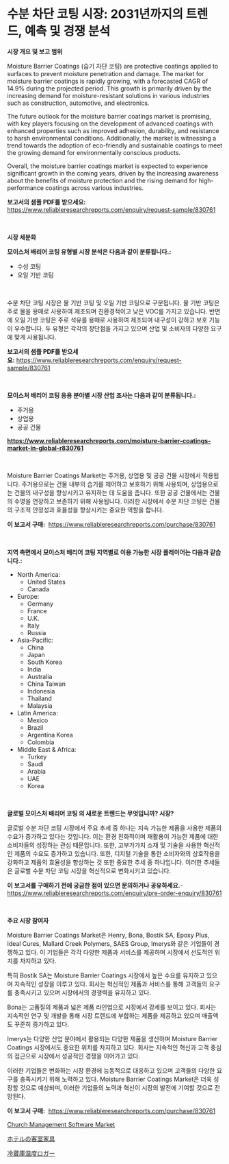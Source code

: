 <p><h1>수분 차단 코팅 시장: 2031년까지의 트렌드, 예측 및 경쟁 분석</h1></p><p><strong>시장 개요 및 보고 범위</strong></p>
<p><p>Moisture Barrier Coatings (습기 차단 코팅) are protective coatings applied to surfaces to prevent moisture penetration and damage. The market for moisture barrier coatings is rapidly growing, with a forecasted CAGR of 14.9% during the projected period. This growth is primarily driven by the increasing demand for moisture-resistant solutions in various industries such as construction, automotive, and electronics.</p><p>The future outlook for the moisture barrier coatings market is promising, with key players focusing on the development of advanced coatings with enhanced properties such as improved adhesion, durability, and resistance to harsh environmental conditions. Additionally, the market is witnessing a trend towards the adoption of eco-friendly and sustainable coatings to meet the growing demand for environmentally conscious products.</p><p>Overall, the moisture barrier coatings market is expected to experience significant growth in the coming years, driven by the increasing awareness about the benefits of moisture protection and the rising demand for high-performance coatings across various industries.</p></p>
<p><strong>보고서의 샘플 PDF를 받으세요:</strong> <a href="https://www.reliableresearchreports.com/enquiry/request-sample/830761">https://www.reliableresearchreports.com/enquiry/request-sample/830761</a></p>
<p>&nbsp;</p>
<p><strong>시장 세분화</strong></p>
<p><strong>모이스처 배리어 코팅 유형별 시장 분석은 다음과 같이 분류됩니다.:</strong></p>
<p><ul><li>수성 코팅</li><li>오일 기반 코팅</li></ul></p>
<p>&nbsp;</p>
<p><p>수분 차단 코팅 시장은 물 기반 코팅 및 오일 기반 코팅으로 구분됩니다. 물 기반 코팅은 주로 물을 용매로 사용하여 제조되며 친환경적이고 낮은 VOC를 가지고 있습니다. 반면에 오일 기반 코팅은 주로 석유를 용매로 사용하여 제조되며 내구성이 강하고 보호 기능이 우수합니다. 두 유형은 각각의 장단점을 가지고 있으며 산업 및 소비자의 다양한 요구에 맞게 사용됩니다.</p></p>
<p><strong>보고서의 샘플 PDF를 받으세요:</strong>&nbsp;<a href="https://www.reliableresearchreports.com/enquiry/request-sample/830761">https://www.reliableresearchreports.com/enquiry/request-sample/830761</a></p>
<p>&nbsp;</p>
<p><strong> 모이스처 배리어 코팅 응용 분야별 시장 산업 조사는 다음과 같이 분류됩니다.:</strong></p>
<p><ul><li>주거용</li><li>상업용</li><li>공공 건물</li></ul></p>
<p><strong><a href="https://www.reliableresearchreports.com/moisture-barrier-coatings-market-in-global-r830761">https://www.reliableresearchreports.com/moisture-barrier-coatings-market-in-global-r830761</a></strong></p>
<p>&nbsp;</p>
<p><p>Moisture Barrier Coatings Market는 주거용, 상업용 및 공공 건물 시장에서 적용됩니다. 주거용으로는 건물 내부의 습기를 제어하고 보호하기 위해 사용되며, 상업용으로는 건물의 내구성을 향상시키고 유지하는 데 도움을 줍니다. 또한 공공 건물에서는 건물의 수명을 연장하고 보존하기 위해 사용됩니다. 이러한 시장에서 수분 차단 코팅은 건물의 구조적 안정성과 효율성을 향상시키는 중요한 역할을 합니다.</p></p>
<p><strong>이 보고서 구매:</strong>&nbsp; <a href="https://www.reliableresearchreports.com/purchase/830761">https://www.reliableresearchreports.com/purchase/830761</a></p>
<p>&nbsp;</p>
<p><strong>지역 측면에서 모이스처 배리어 코팅 지역별로 이용 가능한 시장 플레이어는 다음과 같습니다.:</strong></p>
<p><ul>
    <li>
        North America:
        <ul>
            <li>United States</li>
            <li>Canada</li>
        </ul>
    </li>
    <li>
        Europe:
        <ul>
            <li>Germany</li>
            <li>France</li>
            <li>U.K.</li>
            <li>Italy</li>
            <li>Russia</li>
        </ul>
    </li>
    <li>
        Asia-Pacific:
        <ul>
            <li>China</li>
            <li>Japan</li>
            <li>South Korea</li>
            <li>India</li>
            <li>Australia</li>
            <li>China Taiwan</li>
            <li>Indonesia</li>
            <li>Thailand</li>
            <li>Malaysia</li>
        </ul>
    </li>
    <li>
        Latin America:
        <ul>
            <li>Mexico</li>
            <li>Brazil</li>
            <li>Argentina Korea</li>
            <li>Colombia</li>
        </ul>
    </li>
    <li>
        Middle East & Africa:
        <ul>
            <li>Turkey</li>
            <li>Saudi</li>
            <li>Arabia</li>
            <li>UAE</li>
            <li>Korea</li>
        </ul>
    </li>
    </ul></p>
<p>&nbsp;</p>
<p><strong>글로벌 모이스처 배리어 코팅 의 새로운 트렌드는 무엇입니까? 시장?</strong></p>
<p><p>글로벌 수분 차단 코팅 시장에서 주요 추세 중 하나는 지속 가능한 제품을 사용한 제품의 수요가 증가하고 있다는 것입니다. 이는 환경 친화적이며 재활용이 가능한 제품에 대한 소비자들의 성장하는 관심 때문입니다. 또한, 고부가가치 소재 및 기술을 사용한 혁신적인 제품의 수요도 증가하고 있습니다. 또한, 디지털 기술을 통한 소비자와의 상호작용을 강화하고 제품의 효율성을 향상하는 것 또한 중요한 추세 중 하나입니다. 이러한 추세들은 글로벌 수분 차단 코팅 시장을 혁신적으로 변화시키고 있습니다.</p></p>
<p><strong>이 보고서를 구매하기 전에 궁금한 점이 있으면 문의하거나 공유하세요.</strong>- <a href="https://www.reliableresearchreports.com/enquiry/pre-order-enquiry/830761">https://www.reliableresearchreports.com/enquiry/pre-order-enquiry/830761</a></p>
<p>&nbsp;</p>
<p><strong>주요 시장 참여자</strong></p>
<p><p>Moisture Barrier Coatings Market은 Henry, Bona, Bostik SA, Epoxy Plus, Ideal Cures, Mallard Creek Polymers, SAES Group, Imerys와 같은 기업들이 경쟁하고 있다. 이 기업들은 각각 다양한 제품과 서비스를 제공하며 시장에서 선도적인 위치를 차지하고 있다.</p><p>특히 Bostik SA는 Moisture Barrier Coatings 시장에서 높은 수요를 유지하고 있으며 지속적인 성장을 이루고 있다. 회사는 혁신적인 제품과 서비스를 통해 고객들의 요구를 충족시키고 있으며 시장에서의 경쟁력을 유지하고 있다.</p><p>Bona는 고품질의 제품과 넓은 제품 라인업으로 시장에서 강세를 보이고 있다. 회사는 지속적인 연구 및 개발을 통해 시장 트렌드에 부합하는 제품을 제공하고 있으며 매출액도 꾸준히 증가하고 있다.</p><p>Imerys는 다양한 산업 분야에서 활용되는 다양한 제품을 생산하며 Moisture Barrier Coatings 시장에서도 중요한 위치를 차지하고 있다. 회사는 지속적인 혁신과 고객 중심의 접근으로 시장에서 성공적인 경쟁을 이어가고 있다.</p><p>이러한 기업들은 변화하는 시장 환경에 능동적으로 대응하고 있으며 고객들의 다양한 요구를 충족시키기 위해 노력하고 있다. Moisture Barrier Coatings Market은 더욱 성장할 것으로 예상되며, 이러한 기업들의 노력과 혁신이 시장의 발전에 기여할 것으로 전망된다.</p></p>
<p><strong>이 보고서 구매:</strong>&nbsp;&nbsp;<a href="https://www.reliableresearchreports.com/purchase/830761">https://www.reliableresearchreports.com/purchase/830761</a></p>
<p><p><a href="https://github.com/PeterParrish5/Market-Research-Report-List-4/blob/main/church-management-software-market.md">Church Management Software Market</a></p><p><a href="https://github.com/lababdou/Market-Research-Report-List-3/blob/main/290080126184.md">ホテルの客室家具</a></p><p><a href="https://github.com/bevdtkn4419963/Market-Research-Report-List-1/blob/main/771431426185.md">冷蔵庫温度ロガー</a></p></p>